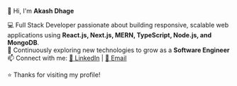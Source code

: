 👋 Hi, I'm **Akash Dhage**  

💻 Full Stack Developer passionate about building responsive, scalable web applications using **React.js, Next.js, MERN, TypeScript, Node.js, and MongoDB**.  
🌱 Continuously exploring new technologies to grow as a **Software Engineer**  
📫 Connect with me: [💼 LinkedIn](https://www.linkedin.com/in/akash-dhage07/) | 
                    [📧 Email](mailto:dhageakash2004@gmail.com)  

                    
⭐ Thanks for visiting my profile!
